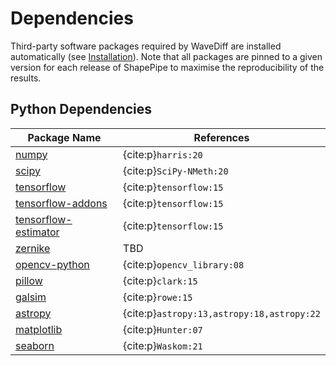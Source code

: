 # Dependencies

Third-party software packages required by WaveDiff are installed automatically (see [Installation](installation.md)). Note that all packages are pinned to a given version for each release of ShapePipe to maximise the reproducibility of the results. 

## Python Dependencies

| Package Name | References                                        |
|--------------|---------------------------------------------------|
| [numpy](https://numpy.org/)                  | {cite:p}`harris:20` | 
| [scipy](https://scipy.org)                   | {cite:p}`SciPy-NMeth:20` |
| [tensorflow](https://www.tensorflow.org)     | {cite:p}`tensorflow:15` |
| [tensorflow-addons](https://www.tensorflow.org/addons) |{cite:p}`tensorflow:15` |
| [tensorflow-estimator](https://www.tensorflow.org/api_docs/python/tf/estimator) |{cite:p}`tensorflow:15` |
| [zernike](https://github.com/jacopoantonello/zernike) |  TBD |
| [opencv-python](https://docs.opencv.org/4.x/index.html) | {cite:p}`opencv_library:08`  |
| [pillow](https://pillow.readthedocs.io/en/stable/) | {cite:p}`clark:15`         |
| [galsim](http://galsim-developers.github.io/GalSim/_build/html/index.html#) |    {cite:p}`rowe:15`        |
| [astropy](https://www.astropy.org) |   {cite:p}`astropy:13,astropy:18,astropy:22`       |
| [matplotlib](https://matplotlib.org) |   {cite:p}`Hunter:07`    |
| [seaborn](https://seaborn.pydata.org)   |    {cite:p}`Waskom:21`        |